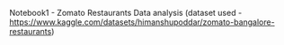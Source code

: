 Notebook1 - Zomato Restaurants Data analysis (dataset used - https://www.kaggle.com/datasets/himanshupoddar/zomato-bangalore-restaurants)
